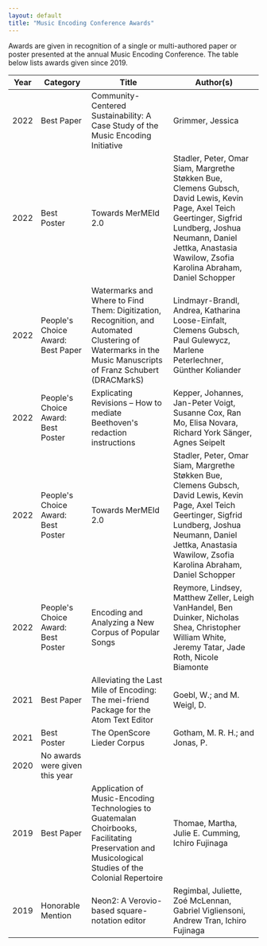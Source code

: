 ```yaml
---
layout: default
title: "Music Encoding Conference Awards"
---
```

Awards are given in recognition of a single or multi-authored paper or poster presented at the annual Music Encoding Conference. The table below lists awards given since 2019.


| **Year** | **Category**                           | **Title**                                                                                                                                                       | **Author(s)**                                                                                                                                                                                                                      |
|------|------------------------------------|-------------------------------------------------------------------------------------------------------------------------------------------------------------|--------------------------------------------------------------------------------------------------------------------------------------------------------------------------------------------------------------------------------|
| 2022 | Best Paper                         | Community-Centered Sustainability: A Case Study of the Music Encoding Initiative                                                                            | Grimmer, Jessica                                                                                                                                                                                                               |
| 2022 | Best Poster                        | Towards MerMEId 2.0                                                                                                                                         | Stadler, Peter, Omar Siam, Margrethe Støkken Bue, Clemens Gubsch, David Lewis, Kevin Page, Axel Teich Geertinger, Sigfrid Lundberg, Joshua Neumann, Daniel Jettka, Anastasia Wawilow, Zsofia Karolina Abraham, Daniel Schopper |
| 2022 | People's Choice Award: Best Paper  | Watermarks and Where to Find Them: Digitization, Recognition, and Automated Clustering of Watermarks in the Music Manuscripts of Franz Schubert (DRACMarkS) | Lindmayr-Brandl, Andrea, Katharina Loose-Einfalt, Clemens Gubsch, Paul Gulewycz, Marlene Peterlechner, Günther Koliander                                                                                                       |
| 2022 | People's Choice Award: Best Poster | Explicating Revisions – How to mediate Beethoven's redaction instructions                                                                                   | Kepper, Johannes, Jan-Peter Voigt, Susanne Cox, Ran Mo, Elisa Novara, Richard York Sänger, Agnes Seipelt                                                                                                                       |
| 2022 | People's Choice Award: Best Poster | Towards MerMEId 2.0                                                                                                                                         | Stadler, Peter, Omar Siam, Margrethe Støkken Bue, Clemens Gubsch, David Lewis, Kevin Page, Axel Teich Geertinger, Sigfrid Lundberg, Joshua Neumann, Daniel Jettka, Anastasia Wawilow, Zsofia Karolina Abraham, Daniel Schopper |
| 2022 | People's Choice Award: Best Poster | Encoding and Analyzing a New Corpus of Popular Songs                                                                                                        | Reymore, Lindsey, Matthew Zeller, Leigh VanHandel, Ben Duinker, Nicholas Shea, Christopher William White, Jeremy Tatar, Jade Roth, Nicole Biamonte                                                                             |
| 2021 | Best Paper                         | Alleviating the Last Mile of Encoding: The mei-friend Package for the Atom Text Editor                                                                      | Goebl, W.; and M. Weigl, D.                                                                                                                                                                                                    |
| 2021 | Best Poster                        | The OpenScore Lieder Corpus                                                                                                                                 | Gotham, M. R. H.; and Jonas, P.                                                                                                                                                                                                |
| 2020 | No awards were given this year     |                                                                                                                                                             |                                                                                                                                                                                                                                |
| 2019 | Best Paper                         | Application of Music-Encoding Technologies to Guatemalan Choirbooks, Facilitating Preservation and Musicological Studies of the Colonial Repertoire         | Thomae, Martha, Julie E. Cumming, Ichiro Fujinaga                                                                                                                                                                              |
| 2019 | Honorable Mention                  | Neon2: A Verovio-based square-notation editor                                                                                                               | Regimbal, Juliette, Zoé McLennan, Gabriel Vigliensoni, Andrew Tran, Ichiro Fujinaga                                                                                                                                            |
